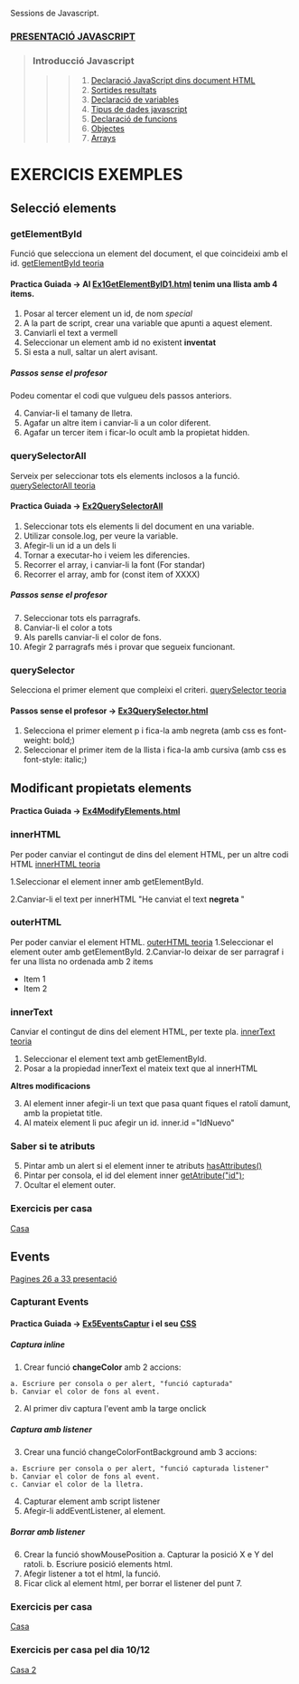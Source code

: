 Sessions de Javascript.

### [PRESENTACIÓ JAVASCRIPT](https://docs.google.com/presentation/d/1RytX2_Asf3xn5Le2XBzWdX69Wx8ZuiWNhfrWFZqh5n4/edit?usp=sharing)


> ### Introducció Javascript
> >  > 1. [Declaració JavaScript dins document HTML](https://www.w3schools.com/js/js_whereto.asp)
> >  > 2. [Sortides resultats](https://www.w3schools.com/js/js_output.asp)
> >  > 3. [Declaració de variables](https://www.w3schools.com/js/js_statements.asp)
> >  > 4. [Tipus de dades javascript](https://www.w3schools.com/js/js_datatypes.asp)
> >  > 5. [Declaració de funcions](https://www.w3schools.com/js/js_functions.asp)
> >  > 6. [Objectes](https://www.w3schools.com/js/js_objects.asp)
> >  > 7. [Arrays](https://www.w3schools.com/js/js_arrays.asp)

# EXERCICIS EXEMPLES

## Selecció elements

### getElementById

Funció que selecciona un element del document, el que coincideixi amb el id. [getElementById teoria](https://www.w3schools.com/jsref/met_document_getelementbyid.asp)
#### Practica Guiada -> Al [Ex1GetElementByID1.html](https://github.com/mikibardaji/M0373/blob/main/js/Ex1GetElementByID1.html) tenim una llista amb 4 items.
  1. Posar al tercer element un id, de nom *special*
  2. A la part de script, crear una variable que apunti a aquest element.
  3. Canviarli el text a vermell
  4. Seleccionar un element amb id no existent **inventat**
  5. Si esta a null, saltar un alert avisant.
##### Passos sense el profesor 
Podeu comentar el codi que vulgueu dels passos anteriors.

  4. Canviar-li el tamany de lletra.
  5. Agafar un altre item i canviar-li a un color diferent.
  6. Agafar un tercer item i ficar-lo ocult amb la propietat hidden.

### querySelectorAll

Serveix per seleccionar tots els elements inclosos a la funció. [querySelectorAll teoria](https://www.w3schools.com/jsref/met_document_queryselectorall.asp)

#### Practica Guiada -> [Ex2QuerySelectorAll](https://github.com/mikibardaji/M0373/blob/main/js/Ex2QuerySelector.html)
  1. Seleccionar tots els elements li del document en una variable.
  2. Utilizar console.log, per veure la variable.
  3. Afegir-li un id a un dels li
  4. Tornar a executar-ho i veiem les diferencies.
  5. Recorrer el array, i canviar-li la font (For standar)
  6. Recorrer el array, amb for (const item of XXXX)
##### Passos sense el profesor 
  7. Seleccionar tots els parragrafs.
  8. Canviar-li el color a tots
  9. Als parells canviar-li el color de fons.
  10. Afegir 2 parragrafs més i provar que segueix funcionant.

### querySelector

Selecciona el primer element que compleixi el criteri. [querySelector teoria](https://www.w3schools.com/jsref/met_document_queryselector.asp)

#### Passos sense el profesor -> [Ex3QuerySelector.html](https://github.com/mikibardaji/M0373/blob/main/js/Ex3QuerySelector.html)

  1. Selecciona el primer element p i fica-la amb negreta (amb css es font-weight: bold;)
  2. Seleccionar el primer item de la llista i fica-la amb cursiva (amb css es font-style: italic;)

## Modificant propietats elements

#### Practica Guiada -> [Ex4ModifyElements.html](https://github.com/mikibardaji/M0373/blob/main/js/Ex4ModifyElements.html)

### innerHTML

Per poder canviar  el contingut de dins del element HTML, per un altre codi HTML  [innerHTML teoria](https://www.w3schools.com/jsref/prop_html_innerhtml.asp)

  1.Seleccionar el element inner amb getElementById.

  2.Canviar-li el text per innerHTML "He canviat el text <b> negreta </b> "

### outerHTML
Per poder canviar  el element HTML. [outerHTML teoria](https://www.w3schools.com/jsref/prop_html_outerhtml.asp)
  1.Seleccionar el element outer amb getElementById.
  2.Canviar-lo deixar de ser parragraf i fer una llista no ordenada amb 2 items
      <ul><li>Item 1</li><li>Item 2</li></ul>

### innerText
Canviar el contingut de dins del element HTML, per texte pla. [innerText teoria](https://www.w3schools.com/jsref/prop_node_innertext.asp)
  1. Seleccionar el element text amb getElementById.
  2. Posar a la propiedad innerText el mateix text que al innerHTML

**Altres modificacions**

  3. Al element inner afegir-li un text que pasa quant fiques el ratolí damunt, amb la propietat title.
  4. Al mateix element li puc afegir un id. inner.id ="IdNuevo"

### Saber si te atributs
  5. Pintar amb un alert si el element inner te atributs [hasAttributes()](https://www.w3schools.com/jsref/met_node_hasattributes.asp) 
  6. Pintar per consola, el id del element inner [getAtribute("id");](https://www.w3schools.com/jsref/met_element_getattribute.asp)
  7. Ocultar el element outer.


### Exercicis per casa

[Casa](https://docs.google.com/document/d/1lQx2n_pvOcQEtJ_pA2IESeS1O0paxFsIs6TCocuJogE/edit?usp=sharing)


## Events

[Pagines 26 a 33 presentació](https://docs.google.com/presentation/d/1RytX2_Asf3xn5Le2XBzWdX69Wx8ZuiWNhfrWFZqh5n4/edit?usp=sharing) 

### Capturant Events

#### Practica Guiada -> [Ex5EventsCaptur](https://github.com/mikibardaji/M0373/blob/main/js/Ex5EventsCaptur.html) i el seu [CSS](https://github.com/mikibardaji/M0373/blob/main/js/ExEventsCaptur.css)

##### Captura inline
  1. Crear funció **changeColor** amb 2 accions:

    a. Escriure per consola o per alert, "funció capturada"
    b. Canviar el color de fons al event.
  2. Al primer div captura l'event amb la targe onclick

##### Captura amb listener
  3. Crear una funció changeColorFontBackground amb 3 accions:

    a. Escriure per consola o per alert, "funció capturada listener"
    b. Canviar el color de fons al event.
    c. Canviar el color de la lletra.
  4. Capturar element amb script listener
  5. Afegir-li addEventListener, al element.

##### Borrar amb listener
  6. Crear la funció showMousePosition
     a. Capturar la posició X e Y del ratoli.
     b. Escriure posició elements html.
  7. Afegir listener a tot el html, la funció.
  8. Ficar click al element html, per borrar el listener del punt 7.

### Exercicis per casa

[Casa](https://docs.google.com/document/d/1KGqJ8hJJLwAn_us4zwjj7JDDqCQfRVSAnfj0j30bmUo/edit?usp=sharing)

### Exercicis per casa pel dia 10/12

[Casa 2](https://docs.google.com/document/d/1zWer2HqNvR0rzVO0keIpHjfrm2vkIC1j3IQ2CroORM8/edit?usp=sharing)


